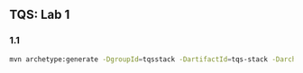 ## TQS: Lab 1

### 1.1 

```bash
mvn archetype:generate -DgroupId=tqsstack -DartifactId=tqs-stack -DarchetypeArtifactId=maven-archetype-quickstart -DarchetypeVersion=1.4 -DinteractiveMode=false
```

